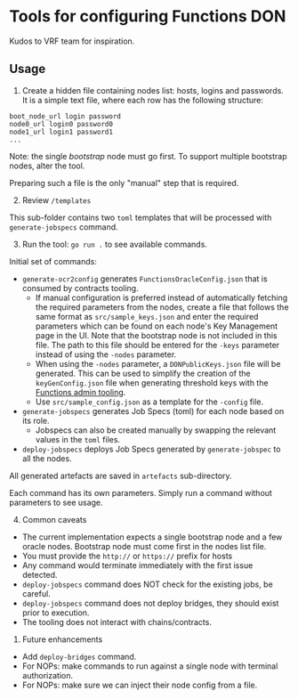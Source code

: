 # Tools for configuring Functions DON

Kudos to VRF team for inspiration.

## Usage

1. Create a hidden file containing nodes list: hosts, logins and passwords.
   It is a simple text file, where each row has the following structure:

```
boot_node_url login password
node0_url login0 password0
node1_url login1 password1
...
```

Note: the single _bootstrap_ node must go first. To support multiple bootstrap nodes, alter the tool.

Preparing such a file is the only "manual" step that is required.

2. Review `/templates`

This sub-folder contains two `toml` templates that will be processed with `generate-jobspecs` command.

3. Run the tool: `go run .` to see available commands.

Initial set of commands:

- `generate-ocr2config` generates `FunctionsOracleConfig.json` that is consumed by contracts tooling.
  - If manual configuration is preferred instead of automatically fetching the required parameters from the nodes, create a file that follows the same format as `src/sample_keys.json` and enter the required parameters which can be found on each node's Key Management page in the UI. Note that the bootstrap node is not included in this file. The path to this file should be entered for the `-keys` parameter instead of using the `-nodes` parameter.
  - When using the `-nodes` parameter, a `DONPublicKeys.json` file will be generated.  This can be used to simplify the creation of the `keyGenConfig.json` file when generating threshold keys with the [Functions admin tooling](https://github.com/smartcontractkit/functions-admin-tooling/blob/main/threshold_key_manager/README.md).
  - Use `src/sample_config.json` as a template for the `-config` file.
- `generate-jobspecs` generates Job Specs (toml) for each node based on its role.
  - Jobspecs can also be created manually by swapping the relevant values in the `toml` files.
- `deploy-jobspecs` deploys Job Specs generated by `generate-jobspec` to all the nodes.

All generated artefacts are saved in `artefacts` sub-directory.

Each command has its own parameters. Simply run a command without parameters to see usage.

4. Common caveats

- The current implementation expects a single bootstrap node and a few oracle nodes.
  Bootstrap node must come first in the nodes list file.
- You must provide the `http://` or `https://` prefix for hosts
- Any command would terminate immediately with the first issue detected.
- `deploy-jobspecs` command does NOT check for the existing jobs, be careful.
- `deploy-jobspecs` command does not deploy bridges, they should exist prior to execution.
- The tooling does not interact with chains/contracts.

1. Future enhancements

- Add `deploy-bridges` command.
- For NOPs: make commands to run against a single node with terminal authorization.
- For NOPs: make sure we can inject their node config from a file.
